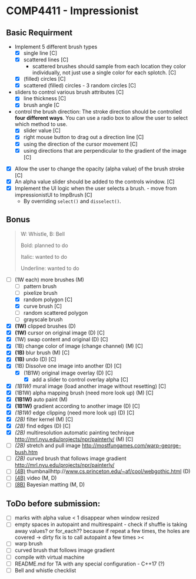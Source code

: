 # COMP4411 - Impressionist

## Basic Requirment

- Implement 5 different brush types
  - [x] single line [C]
  - [x] scattered lines [C]
    - scattered brushes should sample from each location they color individually, not just use a single color for each splotch. [C]
  - [x] (filled) circles [C]
  - [x] scattered (filled) circles - 3 random circles [C] 
- sliders to control various brush attributes [C]
  - [x] line thickness [C]
  - [x] brush angle [C
- control the brush direction: The stroke direction should be controlled **four different ways**. You can use a radio box to allow the user to select which method to use.
  - [x] slider value [C]
  - [x] right mouse button to drag out a direction line [C]
  - [x] using the direction of the cursor movement [C]
  - [x] using directions that are perpendicular to the gradient of the image [C]
- [x] Allow the user to change the opacity (alpha value) of the brush stroke [C]
- [x] An alpha value slider should be added to the controls window. [C]
- [x] Implement the UI logic when the user selects a brush. - move from impressionistUI to ImpBrush [C]
  - By overriding `select()` and `disselect()`. 
## Bonus

> W: Whistle, B: Bell
>
> Bold: planned to do
>
> Italic: wanted to do
>
> Underline: wanted to do

- [ ] (1W each) more brushes (M)
  - [ ] pattern brush
  - [ ] pixelize brush
  - [x] random polygon [C]
  - [x] curve brush [C]
  - [ ] random scattered polygon
  - [ ] grayscale brush
- [x] **(1W)** clipped brushes (D)
- [x] **(1W)** cursor on original image (D) [C]
- [x] (1W) swap content and original (D) [C]
- [x] (1B) change color of image (change channel) (M) [C]
- [x] **(1B)** blur brush (M) [C]
- [x] **(1B)** undo (D) [C]
- [x] (1B) Dissolve one image into another (D) [C]
  - [x] (1B1W) original image overlay (D) [C]
    -[x] add a slider to control overlay alpha [C]
- [x] _(1B1W)_ mural image (load another image without resetting) [C]
- [x] (1B1W) alpha mapping brush (need more look up) (M) [C]
- [x] **(1B1W)** auto paint (M)
- [x] **(1B1W)** gradient according to another image (D) [C]
- [x] _(1B1W)_ edge clipping (need more look up) (D) [C]
- [x] _(2B)_ filter kernel (M) [C]
- [x] _(2B)_ find edges (D) [C]
- [x] _(2B)_ multiresolution automatic painting technique http://mrl.nyu.edu/projects/npr/painterly/ (M) [C]
- [ ] _(2B)_ stretch and pull image http://mostfungames.com/warp-george-bush.htm
- [ ] _(2B)_ curved brush that follows image gradient http://mrl.nyu.edu/projects/npr/painterly/
- [ ] <u>(4B)</u> thumbnailhttp://www.cs.princeton.edu/~af/cool/webgothic.html (D)
- [ ] <u>(4B)</u> video (M, D)
- [ ] <u>(8B)</u> Bayesian matting (M, D)

## ToDo before submission:
- [ ] marks with alpha value < 1 disappear when window resized
- [ ] empty spaces in autopaint and multirespaint - check if shuffle is taking away values? or for_each?? 
    because if repeat a few times, the holes are covered -> dirty fix is to call autopaint a few times ><
- [ ] warp brush
- [ ] curved brush that follows image gradient  
- [ ] compile with virtual machine  
- [ ] README.md for TA with any special configuration - C++17 (?)  
- [ ] Bell and whistle checklist   